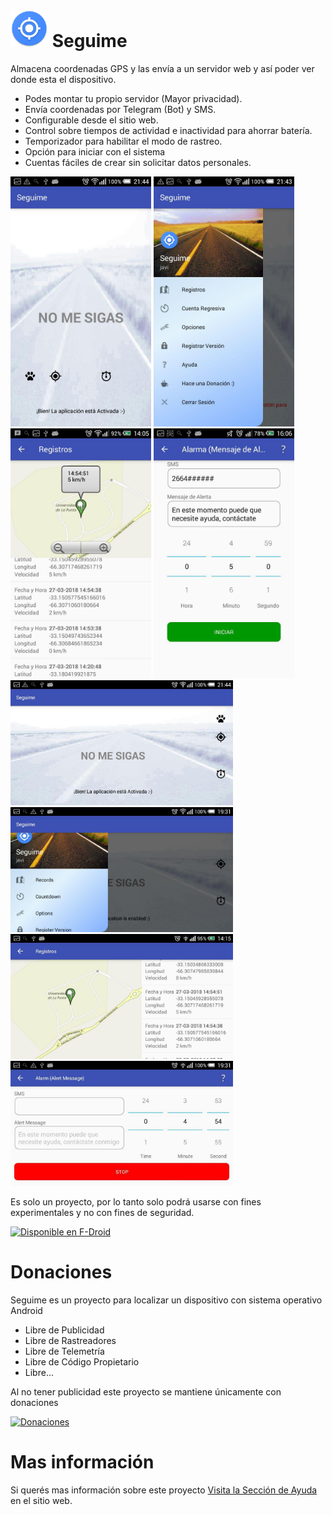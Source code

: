 # <img src="metadata/es-AR/images/icon.png" alt="Icono" height="60"> Seguime

Almacena coordenadas GPS y las envía a un servidor web y así poder ver donde
esta el dispositivo.

* Podes montar tu propio servidor (Mayor privacidad).
* Envía coordenadas por Telegram (Bot) y SMS.
* Configurable desde el sitio web.
* Control sobre tiempos de actividad e inactividad para ahorrar batería.
* Temporizador para habilitar el modo de rastreo.
* Opción para iniciar con el sistema
* Cuentas fáciles de crear sin solicitar datos personales.


<img src="metadata/es-AR/images/phoneScreenshots/principal.jpg" alt="Captura de Pantalla" height="400">
<img src="metadata/es-AR/images/phoneScreenshots/menu.jpg" alt="Captura de Pantalla" height="400">
<img src="metadata/es-AR/images/phoneScreenshots/registros.jpg" alt="Captura de Pantalla" height="400">
<img src="metadata/es-AR/images/phoneScreenshots/temporizador.jpg" alt="Captura de Pantalla" height="400">

<img src="metadata/en-US/images/phoneScreenshots/principal2.jpg" alt="Captura de Pantalla" height="200">
<img src="metadata/en-US/images/phoneScreenshots/menu2.jpg" alt="Captura de Pantalla" height="200">
<img src="metadata/en-US/images/phoneScreenshots/registros2.jpg" alt="Captura de Pantalla" height="200">
<img src="metadata/en-US/images/phoneScreenshots/temporizador2.jpg" alt="Captura de Pantalla" height="200">


Es solo un proyecto, por lo tanto solo podrá usarse con fines experimentales y
no con fines de seguridad.

[<img src="https://f-droid.org/badge/get-it-on-es.png" alt="Disponible en F-Droid" height="80">](https://f-droid.org/app/pc.javier.seguime)

# Donaciones

Seguime es un proyecto para localizar un dispositivo con sistema operativo Android 

* Libre de Publicidad
* Libre de Rastreadores
* Libre de Telemetría
* Libre de Código Propietario
* Libre...

Al no tener publicidad este proyecto se mantiene únicamente con donaciones

[![Donaciones](https://www.paypalobjects.com/en_US/i/btn/btn_donateCC_LG.gif)](https://www.paypal.com/cgi-bin/webscr?cmd=_s-xclick&hosted_button_id=BDUHGWZKV2R8W)

# Mas información

Si querés mas información sobre este proyecto [Visita la Sección de Ayuda](http://javierpc.esy.es/seguime/ayuda.php) en el sitio web.